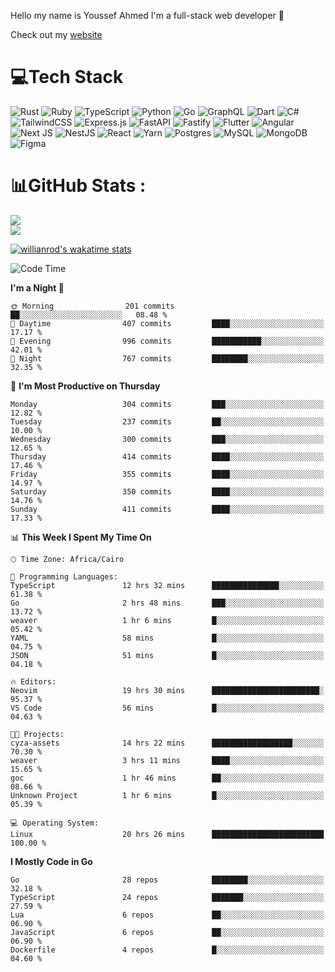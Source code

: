 Hello my name is Youssef Ahmed I'm a full-stack web developer 👋

Check out my [website](https://youssefahmed.vercel.app)
 
# 💻Tech Stack

![Rust](https://img.shields.io/badge/rust-%23000000.svg?style=for-the-badge&logo=rust&logoColor=white) ![Ruby](https://img.shields.io/badge/ruby-%23CC342D.svg?style=for-the-badge&logo=ruby&logoColor=white) ![TypeScript](https://img.shields.io/badge/typescript-%23007ACC.svg?style=for-the-badge&logo=typescript&logoColor=white) ![Python](https://img.shields.io/badge/python-3670A0?style=for-the-badge&logo=python&logoColor=ffdd54) ![Go](https://img.shields.io/badge/go-%2300ADD8.svg?style=for-the-badge&logo=go&logoColor=white) ![GraphQL](https://img.shields.io/badge/-GraphQL-E10098?style=for-the-badge&logo=graphql&logoColor=white) ![Dart](https://img.shields.io/badge/dart-%230175C2.svg?style=for-the-badge&logo=dart&logoColor=white) ![C#](https://img.shields.io/badge/c%23-%23239120.svg?style=for-the-badge&logo=c-sharp&logoColor=white) ![TailwindCSS](https://img.shields.io/badge/tailwindcss-%2338B2AC.svg?style=for-the-badge&logo=tailwind-css&logoColor=white) ![Express.js](https://img.shields.io/badge/express.js-%23404d59.svg?style=for-the-badge&logo=express&logoColor=%2361DAFB) ![FastAPI](https://img.shields.io/badge/FastAPI-005571?style=for-the-badge&logo=fastapi) ![Fastify](https://img.shields.io/badge/fastify-%23000000.svg?style=for-the-badge&logo=fastify&logoColor=white) ![Flutter](https://img.shields.io/badge/Flutter-%2302569B.svg?style=for-the-badge&logo=Flutter&logoColor=white) ![Angular](https://img.shields.io/badge/angular-%23DD0031.svg?style=for-the-badge&logo=angular&logoColor=white) ![Next JS](https://img.shields.io/badge/Next-black?style=for-the-badge&logo=next.js&logoColor=white) ![NestJS](https://img.shields.io/badge/nestjs-%23E0234E.svg?style=for-the-badge&logo=nestjs&logoColor=white) ![React](https://img.shields.io/badge/react-%2320232a.svg?style=for-the-badge&logo=react&logoColor=%2361DAFB) ![Yarn](https://img.shields.io/badge/yarn-%232C8EBB.svg?style=for-the-badge&logo=yarn&logoColor=white) ![Postgres](https://img.shields.io/badge/postgres-%23316192.svg?style=for-the-badge&logo=postgresql&logoColor=white) ![MySQL](https://img.shields.io/badge/mysql-%2300f.svg?style=for-the-badge&logo=mysql&logoColor=white) ![MongoDB](https://img.shields.io/badge/MongoDB-%234ea94b.svg?style=for-the-badge&logo=mongodb&logoColor=white)     ![Figma](https://img.shields.io/badge/figma-%23F24E1E.svg?style=for-the-badge&logo=figma&logoColor=white)

# 📊GitHub Stats :

![](https://github-readme-stats.vercel.app/api?username=joetifa2003&theme=tokyonight&hide_border=false&include_all_commits=false&count_private=false)<br/>
![](https://github-readme-streak-stats.herokuapp.com/?user=joetifa2003&theme=tokyonight&hide_border=false)<br/>

[![willianrod's wakatime stats](https://github-readme-stats.vercel.app/api/wakatime?username=joetifa2003&layout=compact)](https://github.com/anuraghazra/github-readme-stats)
<!--START_SECTION:waka-->
![Code Time](http://img.shields.io/badge/Code%20Time-4%2C349%20hrs%2038%20mins-blue)

**I'm a Night 🦉** 

```text
🌞 Morning                201 commits         ██░░░░░░░░░░░░░░░░░░░░░░░   08.48 % 
🌆 Daytime                407 commits         ████░░░░░░░░░░░░░░░░░░░░░   17.17 % 
🌃 Evening                996 commits         ███████████░░░░░░░░░░░░░░   42.01 % 
🌙 Night                  767 commits         ████████░░░░░░░░░░░░░░░░░   32.35 % 
```
📅 **I'm Most Productive on Thursday** 

```text
Monday                   304 commits         ███░░░░░░░░░░░░░░░░░░░░░░   12.82 % 
Tuesday                  237 commits         ██░░░░░░░░░░░░░░░░░░░░░░░   10.00 % 
Wednesday                300 commits         ███░░░░░░░░░░░░░░░░░░░░░░   12.65 % 
Thursday                 414 commits         ████░░░░░░░░░░░░░░░░░░░░░   17.46 % 
Friday                   355 commits         ████░░░░░░░░░░░░░░░░░░░░░   14.97 % 
Saturday                 350 commits         ████░░░░░░░░░░░░░░░░░░░░░   14.76 % 
Sunday                   411 commits         ████░░░░░░░░░░░░░░░░░░░░░   17.33 % 
```


📊 **This Week I Spent My Time On** 

```text
🕑︎ Time Zone: Africa/Cairo

💬 Programming Languages: 
TypeScript               12 hrs 32 mins      ███████████████░░░░░░░░░░   61.38 % 
Go                       2 hrs 48 mins       ███░░░░░░░░░░░░░░░░░░░░░░   13.72 % 
weaver                   1 hr 6 mins         █░░░░░░░░░░░░░░░░░░░░░░░░   05.42 % 
YAML                     58 mins             █░░░░░░░░░░░░░░░░░░░░░░░░   04.75 % 
JSON                     51 mins             █░░░░░░░░░░░░░░░░░░░░░░░░   04.18 % 

🔥 Editors: 
Neovim                   19 hrs 30 mins      ████████████████████████░   95.37 % 
VS Code                  56 mins             █░░░░░░░░░░░░░░░░░░░░░░░░   04.63 % 

🐱‍💻 Projects: 
cyza-assets              14 hrs 22 mins      ██████████████████░░░░░░░   70.30 % 
weaver                   3 hrs 11 mins       ████░░░░░░░░░░░░░░░░░░░░░   15.65 % 
goc                      1 hr 46 mins        ██░░░░░░░░░░░░░░░░░░░░░░░   08.66 % 
Unknown Project          1 hr 6 mins         █░░░░░░░░░░░░░░░░░░░░░░░░   05.39 % 

💻 Operating System: 
Linux                    20 hrs 26 mins      █████████████████████████   100.00 % 
```

**I Mostly Code in Go** 

```text
Go                       28 repos            ████████░░░░░░░░░░░░░░░░░   32.18 % 
TypeScript               24 repos            ███████░░░░░░░░░░░░░░░░░░   27.59 % 
Lua                      6 repos             ██░░░░░░░░░░░░░░░░░░░░░░░   06.90 % 
JavaScript               6 repos             ██░░░░░░░░░░░░░░░░░░░░░░░   06.90 % 
Dockerfile               4 repos             █░░░░░░░░░░░░░░░░░░░░░░░░   04.60 % 
```




<!--END_SECTION:waka-->
